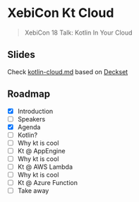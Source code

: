# XebiCon Kt Cloud

> XebiCon 18 Talk: Kotlin In Your Cloud

## Slides

Check [kotlin-cloud.md](kotlin-cloud.md) based on [Deckset](https://www.deckset.com/)

## Roadmap

- [x] Introduction
- [ ] Speakers
- [x] Agenda
- [ ] Kotlin?
- [ ] Why kt is cool
- [ ] Kt @ AppEngine
- [ ] Why kt is cool
- [ ] Kt @ AWS Lambda
- [ ] Why kt is cool
- [ ] Kt @ Azure Function
- [ ] Take away
